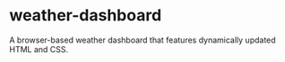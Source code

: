 # weather-dashboard
A browser-based weather dashboard that features dynamically updated HTML and CSS.
